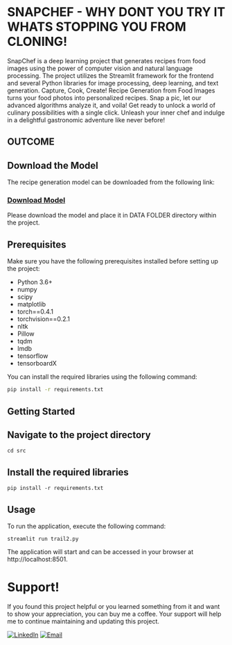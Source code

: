 # SNAPCHEF - WHY DONT YOU TRY IT WHATS STOPPING YOU FROM CLONING!

<p align="center">
  
</p>

SnapChef is a deep learning project that generates recipes from food images using the power of computer vision and natural language processing. The project utilizes the Streamlit framework for the frontend and several Python libraries for image processing, deep learning, and text generation.
Capture, Cook, Create! Recipe Generation from Food Images turns your food photos into personalized recipes. Snap a pic, let our advanced algorithms analyze it, and voila! Get ready to unlock a world of culinary possibilities with a single click. Unleash your inner chef and indulge in a delightful gastronomic adventure like never before!

## OUTCOME

<p align="center">
  
</p>

## Download the Model

The recipe generation model can be downloaded from the following link:

### [Download Model](https://dl.fbaipublicfiles.com/inversecooking/modelbest.ckpt)

Please download the model and place it in DATA FOLDER directory within the project.

## Prerequisites

Make sure you have the following prerequisites installed before setting up the project:

- Python 3.6+
- numpy
- scipy
- matplotlib
- torch==0.4.1
- torchvision==0.2.1
- nltk
- Pillow
- tqdm
- lmdb
- tensorflow
- tensorboardX

You can install the required libraries using the following command:

```bash
pip install -r requirements.txt
```

## Getting Started

## Navigate to the project directory

```
cd src
```

## Install the required libraries

```
pip install -r requirements.txt
```

## Usage

To run the application, execute the following command:

```
streamlit run trail2.py
```

The application will start and can be accessed in your browser at http://localhost:8501.

# Support!

If you found this project helpful or you learned something from it and want to show your appreciation, you can buy me a coffee. Your support will help me to continue maintaining and updating this project.

<p align="center">
  
  <a href="https://www.linkedin.com/in/shreya-sharma-98589b250?utm_source=share&utm_campaign=share_via&utm_content=profile&utm_medium=android_app"><img src="https://img.shields.io/badge/LinkedIn-0077B5?style=for-the-badge&logo=linkedin&logoColor=white" alt="LinkedIn"></a>
  <a href="mailto:shreyasharma.2022@vitbhopal.ac.in"><img src="https://img.shields.io/badge/Gmail-D14836?style=for-the-badge&logo=gmail&logoColor=white" alt="Email"></a>
</p>
